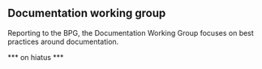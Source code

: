 ## Documentation working group

Reporting to the BPG, the Documentation Working Group focuses on best practices around documentation.

*** on hiatus ***
